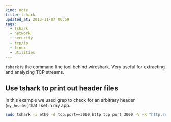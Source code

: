 ```yaml
---
kind: note
title: tshark
updated_at: 2013-11-07 06:59
tags:
  - tshark
  - network
  - security
  - tcp/ip
  - linux
  - utilities
---
```


`tshark` is the command line tool behind wireshark. Very useful for extracting and analyzing TCP streams.

## Use tshark to print out header files

In this example we used grep to check for an arbitrary header (`my_header`)that I set in my app.

```sh
sudo tshark -i eth0 -d tcp.port==3000,http tcp port 3000 -V -R "http.response" | grep my_header -B 10 -A 10
```
